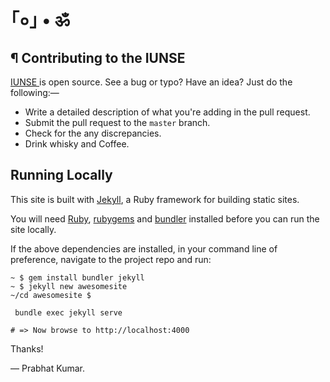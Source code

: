 # ｢०｣ • ॐ
## ¶ Contributing to the IUNSE
[ IUNSE ](https://iunse.github.io/IUNSE) is open source. See a bug or typo? Have an idea? Just do the
following:—

* Write a detailed description of what you're adding in the pull request.
* Submit the pull request to the `master` branch.
* Check for the any discrepancies.
* Drink whisky and Coffee.

## Running Locally

This site is built with [Jekyll](https://jekyllrb.com/), a Ruby framework
for building static sites.

You will need [Ruby](https://www.ruby-lang.org/en/downloads/),
[rubygems](http://rubygems.org/) and [bundler](http://bundler.io/) installed
before you can run the site locally.

If the above dependencies are installed, in your command line of preference,
navigate to the project repo and run:

```
~ $ gem install bundler jekyll
~ $ jekyll new awesomesite
~/cd awesomesite $

 bundle exec jekyll serve

# => Now browse to http://localhost:4000
```

Thanks!

— Prabhat Kumar.
